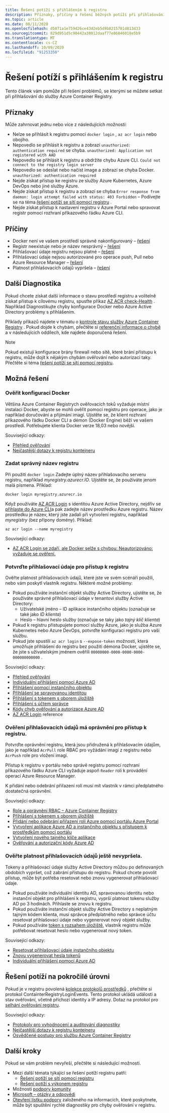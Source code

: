 ```yaml
---
title: Řešení potíží s přihlášením k registru
description: Příznaky, příčiny a řešení běžných potíží při přihlašování do služby Azure Container Registry
ms.topic: article
ms.date: 08/11/2020
ms.openlocfilehash: d5071a1e759d26ce43d2eb5d9b8215781d813d33
ms.sourcegitcommit: 829d951d5c90442a38012daaf77e86046018e5b9
ms.translationtype: MT
ms.contentlocale: cs-CZ
ms.lasthandoff: 10/09/2020
ms.locfileid: "91253350"
---
```

# <a name="troubleshoot-registry-login"></a>Řešení potíží s přihlášením k registru

Tento článek vám pomůže při řešení problémů, se kterými se můžete setkat při přihlašování do služby Azure Container Registry. 

## <a name="symptoms"></a>Příznaky

Může zahrnovat jednu nebo více z následujících možností:

* Nelze se přihlásit k registru pomocí `docker login` , `az acr login` nebo obojího.
* Nepovedlo se přihlásit k registru a zobrazí `unauthorized: authentication required` se chyba. `unauthorized: Application not registered with AAD`
* Nepovedlo se přihlásit k registru a obdržíte chybu Azure CLI. `Could not connect to the registry login server`
* Nepovedlo se odeslat nebo načíst image a zobrazí se chyba Docker. `unauthorized: authentication required`
* Nejde získat přístup ke registru ze služby Azure Kubernetes, Azure DevOps nebo jiné služby Azure.
* Nejde získat přístup k registru a zobrazí se chyba `Error response from daemon: login attempt failed with status: 403 Forbidden` – Podívejte se na téma [řešení potíží se sítí pomocí registru](container-registry-troubleshoot-access.md) .
* Nejde získat přístup k nastavení registru v Azure Portal nebo spravovat registr pomocí rozhraní příkazového řádku Azure CLI.

## <a name="causes"></a>Příčiny

* Docker není ve vašem prostředí správně nakonfigurovaný – [řešení](#check-docker-configuration)
* Registr neexistuje nebo je název nesprávný – [řešení](#specify-correct-registry-name)
* Přihlašovací údaje registru nejsou platné – [řešení](#confirm-credentials-to-access-registry)
* Přihlašovací údaje nejsou autorizované pro operace push, Pull nebo Azure Resource Manager – [řešení](#confirm-credentials-are-authorized-to-access-registry)
* Platnost přihlašovacích údajů vypršela – [řešení](#check-that-credentials-arent-expired)

## <a name="further-diagnosis"></a>Další Diagnostika 

Pokud chcete získat další informace o stavu prostředí registru a volitelně získat přístup k cílovému registru, spusťte příkaz [AZ ACR check-Health](/cli/azure/acr#az-acr-check-health) . Například Diagnostikujte chyby konfigurace Docker nebo Azure Active Directory problémy s přihlášením. 

Příklady příkazů najdete v tématu o [kontrole stavu služby Azure Container Registry](container-registry-check-health.md) . Pokud dojde k chybám, přečtěte si [referenční informace o chybě](container-registry-health-error-reference.md) a v následujících oddílech, kde najdete doporučená řešení.

> [!NOTE]
> Pokud existují konfigurace brány firewall nebo sítě, které brání přístupu k registru, může dojít k nějakým chybám ověřování nebo autorizaci taky. Přečtěte si téma [řešení potíží se sítí pomocí registru](container-registry-troubleshoot-access.md).

## <a name="potential-solutions"></a>Možná řešení

### <a name="check-docker-configuration"></a>Ověřit konfiguraci Docker

Většina Azure Container Registrych ověřovacích toků vyžaduje místní instalaci Docker, abyste se mohli ověřit pomocí registru pro operace, jako je například doručování a přijímání imagí. Ujistěte se, že klient rozhraní příkazového řádku Docker CLI a démon (Docker Engine) běží ve vašem prostředí. Potřebujete klienta Docker verze 18,03 nebo novější.

Související odkazy:

* [Přehled ověřování](container-registry-authentication.md#authentication-options)
* [Nejčastější dotazy k registru kontejneru](container-registry-faq.md)

### <a name="specify-correct-registry-name"></a>Zadat správný název registru

Při použití `docker login` Zadejte úplný název přihlašovacího serveru registru, například *myregistry.azurecr.IO*. Ujistěte se, že používáte jenom malá písmena. Příklad:

```console
docker login myregistry.azurecr.io
```

Když používáte [AZ ACR Login](/cli/azure/acr#az-acr-login) s identitou Azure Active Directory, nejdřív se [přihlaste do Azure CLI](/cli/azure/authenticate-azure-cli)a pak zadejte název prostředku Azure registru. Název prostředku je název, který jste zadali při vytvoření registru, například *myregistry* (bez přípony domény). Příklad:

```azurecli
az acr login --name myregistry
```

Související odkazy:

* [AZ ACR Login se zdaří, ale Docker selže s chybou: Neautorizováno: vyžaduje se ověření.](container-registry-faq.md#az-acr-login-succeeds-but-docker-fails-with-error-unauthorized-authentication-required )

### <a name="confirm-credentials-to-access-registry"></a>Potvrďte přihlašovací údaje pro přístup k registru

Ověřte platnost přihlašovacích údajů, které jste ve svém scénáři použili, nebo vám poskytl vlastník registru. Některé možné problémy:

* Pokud používáte instanční objekt služby Active Directory, ujistěte se, že používáte správné přihlašovací údaje v tenantovi služby Active Directory:
  * Uživatelské jméno – ID aplikace instančního objektu (označuje se také jako *ID klienta*)
  * Heslo – hlavní heslo služby (označuje se taky jako *tajný klíč klienta*)
* Pokud k registru přistupujete pomocí služby Azure, jako je služba Azure Kubernetes nebo Azure DevOps, potvrďte konfiguraci registru pro vaši službu.
* Pokud jste spustili `az acr login` s `--expose-token` možností, která umožňuje přihlášení do registru bez použití démona Docker, ujistěte se, že jste s uživatelským jménem ověřili `00000000-0000-0000-0000-000000000000` .

Související odkazy:

* [Přehled ověřování](container-registry-authentication.md#authentication-options)
* [Individuální přihlášení pomocí Azure AD](container-registry-authentication.md#individual-login-with-azure-ad)
* [Přihlášení pomocí instančního objektu](container-registry-auth-service-principal.md)
* [Přihlášení se spravovanou identitou](container-registry-authentication-managed-identity.md)
* [Přihlášení s tokenem s oborem úložiště](container-registry-repository-scoped-permissions.md)
* [Přihlášení s účtem správce](container-registry-authentication.md#admin-account)
* [Kódy chyb ověřování a autorizace Azure AD](../active-directory/develop/reference-aadsts-error-codes.md)
* [AZ ACR Login](/cli/azure/acr#az-acr-login) reference

### <a name="confirm-credentials-are-authorized-to-access-registry"></a>Ověření přihlašovacích údajů má oprávnění pro přístup k registru.

Potvrďte oprávnění registru, která jsou přidružená k přihlašovacím údajům, jako je například `AcrPull` role RBAC pro vyžádání imagí z registru nebo `AcrPush` role pro vložení imagí. 

Přístup k registru v portálu nebo správě registru pomocí rozhraní příkazového řádku Azure CLI vyžaduje aspoň `Reader` roli k provádění operací Azure Resource Manager.

K přidání nebo odebrání přiřazení rolí musí mít vlastník v rámci předplatného dostatečná oprávnění.

Související odkazy:

* [Role a oprávnění RBAC – Azure Container Registry](container-registry-roles.md)
* [Přihlášení s tokenem s oborem úložiště](container-registry-repository-scoped-permissions.md)
* [Přidání nebo odebrání přiřazení rolí Azure pomocí portálu Azure Portal](../role-based-access-control/role-assignments-portal.md)
* [Vytvoření aplikace Azure AD a instančního objektu s přístupem k prostředkům pomocí portálu](../active-directory/develop/howto-create-service-principal-portal.md)
* [Vytvoření nového tajného klíče aplikace](../active-directory/develop/howto-create-service-principal-portal.md#option-2-create-a-new-application-secret)
* [Ověřování a autorizační kódy Azure AD](../active-directory/develop/reference-aadsts-error-codes.md)

### <a name="check-that-credentials-arent-expired"></a>Ověřte platnost přihlašovacích údajů ještě nevypršela.

Tokeny a přihlašovací údaje služby Active Directory můžou po definovaných obdobích vypršet, což zabrání přístupu do registru. Pokud chcete povolit přístup, může být potřeba resetovat nebo znovu vygenerovat přihlašovací údaje.

* Pokud používáte individuální identitu AD, spravovanou identitu nebo instanční objekt pro přihlášení k registru, vyprší platnost tokenu služby AD po 3 hodinách. Přihlaste se znovu k registru.  
* Pokud používáte instanční objekt služby Active Directory s neplatným tajným kódem klienta, musí správce předplatného nebo správce účtu resetovat přihlašovací údaje nebo vygenerovat nový objekt služby.
* Pokud používáte [token s rozsahem úložiště](container-registry-repository-scoped-permissions.md), vlastník registru může potřebovat resetovat heslo nebo vygenerovat nový token.

Související odkazy:

* [Resetovat přihlašovací údaje instančního objektu](/cli/azure/ad/sp/credential#az-ad-sp-credential-reset)
* [Znovu vygenerovat hesla tokenů](container-registry-repository-scoped-permissions.md#regenerate-token-passwords)
* [Individuální přihlášení pomocí Azure AD](container-registry-authentication.md#individual-login-with-azure-ad)

## <a name="advanced-troubleshooting"></a>Řešení potíží na pokročilé úrovni

Pokud je v registru povolená [kolekce protokolů prostředků](container-registry-diagnostics-audit-logs.md) , přečtěte si protokol ContainterRegistryLoginEvents. Tento protokol ukládá události a stav ověřování, včetně příchozí identity a IP adresy. Dotaz na protokol pro [selhání ověřování registru](container-registry-diagnostics-audit-logs.md#registry-authentication-failures). 

Související odkazy:

* [Protokoly pro vyhodnocení a auditování diagnostiky](container-registry-diagnostics-audit-logs.md)
* [Nejčastější dotazy k registru kontejneru](container-registry-faq.md)
* [Osvědčené postupy pro službu Azure Container Registry](container-registry-best-practices.md)

## <a name="next-steps"></a>Další kroky

Pokud se vám problém nevyřeší, přečtěte si následující možnosti.

* Mezi další témata týkající se řešení potíží registru patří:
  * [Řešení potíží se sítí pomocí registru](container-registry-troubleshoot-access.md)
  * [Řešení potíží s výkonem registru](container-registry-troubleshoot-performance.md)
* Možnosti [podpory komunity](https://azure.microsoft.com/support/community/)
* [Microsoft – otázky a odpovědi](https://docs.microsoft.com/answers/products/)
* [Otevření lístku podpory](https://azure.microsoft.com/support/create-ticket/) založeného na informacích, které poskytnete, může být spuštění rychlé diagnostiky pro chyby ověřování v registru.


